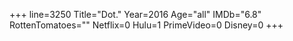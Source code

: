 +++
line=3250
Title="Dot."
Year=2016
Age="all"
IMDb="6.8"
RottenTomatoes=""
Netflix=0
Hulu=1
PrimeVideo=0
Disney=0
+++


